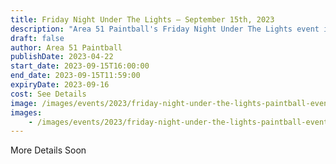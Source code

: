```yaml
---
title: Friday Night Under The Lights — September 15th, 2023
description: "Area 51 Paintball's Friday Night Under The Lights event is a night game played on its tireball field. Registration fees include day play on Saturday, as well as free camping for those wishing to stay the night. Get ready for an exciting weekend of paintball adventure!"
draft: false
author: Area 51 Paintball
publishDate: 2023-04-22
start_date: 2023-09-15T16:00:00
end_date: 2023-09-15T11:59:00
expiryDate: 2023-09-16
cost: See Details
image: /images/events/2023/friday-night-under-the-lights-paintball-event.png
images:
    - /images/events/2023/friday-night-under-the-lights-paintball-event.png
---
```


More Details Soon